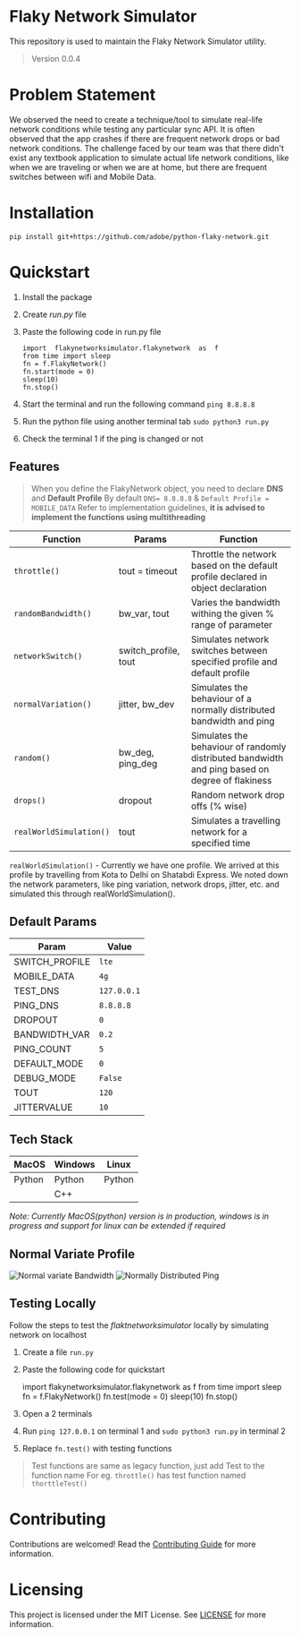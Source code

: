 # Flaky Network Simulator

This repository is used to maintain the Flaky Network Simulator utility.
> Version 0.0.4

# Problem Statement


We observed the need to create a technique/tool to simulate real-life network conditions while testing any particular sync API. It is often observed that the app crashes if there are frequent network drops or bad network conditions. The challenge faced by our team was that there didn't exist any textbook application to simulate actual life network conditions, like when we are traveling or when we are at home, but there are frequent switches between wifi and Mobile Data. 


# Installation

    pip install git+https://github.com/adobe/python-flaky-network.git
  

# Quickstart

 1. Install the package
 2. Create *run.py* file
 3. Paste the following code in run.py file

	    import  flakynetworksimulator.flakynetwork  as  f
	    from time import sleep
	   	fn = f.FlakyNetwork()
	   	fn.start(mode = 0)
	   	sleep(10)
	   	fn.stop()
4. Start the terminal and run the following command `ping 8.8.8.8`
5. Run the python file using another terminal tab  `sudo python3 run.py`
6. Check the terminal 1 if the ping is changed or not



## Features

> When you define the FlakyNetwork object, you need to declare **DNS** and **Default Profile**
> By default `DNS= 8.8.8.8` & `Default Profile = MOBILE_DATA`
> Refer to implementation guidelines, **it is advised to implement the functions using multithreading**

|Function|  Params| Function |
|--|--|--|
| `throttle()` |tout = timeout | Throttle the network based on the default profile declared in object declaration
| `randomBandwidth()` | bw_var, tout | Varies the bandwidth withing the given % range of parameter 
| `networkSwitch()` | switch_profile, tout | Simulates network switches between specified profile and default profile |
| `normalVariation()` | jitter, bw_dev | Simulates the behaviour of a normally distributed bandwidth and ping
| `random()` | bw_deg, ping_deg | Simulates the behaviour of randomly distributed bandwidth and ping based on degree of flakiness
| `drops()` | dropout | Random network drop offs (% wise)
| `realWorldSimulation()` | tout | Simulates a travelling network for a specified time

`realWorldSimulation()` - Currently we have one profile. We arrived at this profile by travelling from Kota to Delhi on Shatabdi Express. We noted down the network parameters, like ping variation, network drops, jitter, etc. and simulated this through realWorldSimulation().

## Default Params

|Param| Value  |
|--|--|
|SWITCH_PROFILE| `lte`
|MOBILE_DATA |`4g`
|TEST_DNS |`127.0.0.1`
|PING_DNS |`8.8.8.8`
|DROPOUT  |`0`
|BANDWIDTH_VAR |`0.2`
|PING_COUNT|`5`
|DEFAULT_MODE| `0`
|DEBUG_MODE | `False`
|TOUT | `120`
|JITTERVALUE | `10`
## Tech Stack

| MacOS | Windows | Linux
|--|--|--|
|Python | Python | Python
||C++| 

*Note: Currently MacOS(python) version is in production, windows is in progress and support for linux can be extended if required*

## Normal Variate Profile
![Normal variate Bandwidth](imglink.here)
![Normally Distributed Ping](imglink.here)

## Testing Locally
Follow the steps to test the *flaktnetworksimulator* locally by simulating network on localhost

 1. Create a file `run.py`
 2. Paste the following code for quickstart

    import  flakynetworksimulator.flakynetwork  as  f
    from time import sleep
    fn = f.FlakyNetwork()
    fn.test(mode = 0)
    sleep(10)
    fn.stop()
    

 3. Open a 2 terminals
 4. Run `ping 127.0.0.1` on terminal 1 and `sudo python3 run.py` in terminal 2
 5. Replace `fn.test()` with testing functions
 > Test functions are same as legacy function, just add Test to the function name 
 > For eg. `throttle()` has test function named `thorttleTest()`

# Contributing

Contributions are welcomed! Read the [Contributing Guide](https://git.corp.adobe.com/ACPLocal/flaky-network/blob/main/CONTRIBUTING.md) for more information.

# Licensing

This project is licensed under the MIT License. See [LICENSE](https://git.corp.adobe.com/ACPLocal/flaky-network/blob/main/LICENSE) for more information.
